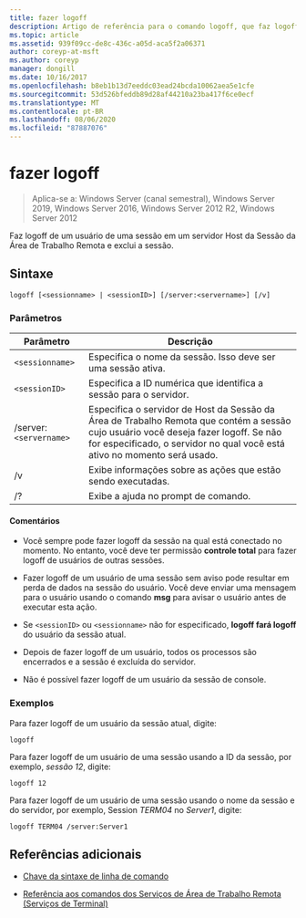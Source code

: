 ```yaml
---
title: fazer logoff
description: Artigo de referência para o comando logoff, que faz logoff de um usuário de uma sessão em um servidor de Host da Sessão da Área de Trabalho Remota e exclui a sessão.
ms.topic: article
ms.assetid: 939f09cc-de8c-436c-a05d-aca5f2a06371
author: coreyp-at-msft
ms.author: coreyp
manager: dongill
ms.date: 10/16/2017
ms.openlocfilehash: b8eb1b13d7eeddc03ead24bcda10062aea5e1cfe
ms.sourcegitcommit: 53d526bfeddb89d28af44210a23ba417f6ce0ecf
ms.translationtype: MT
ms.contentlocale: pt-BR
ms.lasthandoff: 08/06/2020
ms.locfileid: "87887076"
---
```

# <a name="logoff"></a>fazer logoff

> Aplica-se a: Windows Server (canal semestral), Windows Server 2019, Windows Server 2016, Windows Server 2012 R2, Windows Server 2012

Faz logoff de um usuário de uma sessão em um servidor Host da Sessão da Área de Trabalho Remota e exclui a sessão.

## <a name="syntax"></a>Sintaxe
```
logoff [<sessionname> | <sessionID>] [/server:<servername>] [/v]
```

### <a name="parameters"></a>Parâmetros

| Parâmetro | Descrição |
| --------- | ----------- |
| `<sessionname>` | Especifica o nome da sessão. Isso deve ser uma sessão ativa.|
| `<sessionID>` | Especifica a ID numérica que identifica a sessão para o servidor. |
| /server:`<servername>` | Especifica o servidor de Host da Sessão da Área de Trabalho Remota que contém a sessão cujo usuário você deseja fazer logoff. Se não for especificado, o servidor no qual você está ativo no momento será usado. |
| /v | Exibe informações sobre as ações que estão sendo executadas. |
| /? | Exibe a ajuda no prompt de comando. |

#### <a name="remarks"></a>Comentários

- Você sempre pode fazer logoff da sessão na qual está conectado no momento. No entanto, você deve ter permissão **controle total** para fazer logoff de usuários de outras sessões.

- Fazer logoff de um usuário de uma sessão sem aviso pode resultar em perda de dados na sessão do usuário. Você deve enviar uma mensagem para o usuário usando o comando **msg** para avisar o usuário antes de executar esta ação.

- Se `<sessionID>` ou `<sessionname>` não for especificado, **logoff fará logoff** do usuário da sessão atual.

- Depois de fazer logoff de um usuário, todos os processos são encerrados e a sessão é excluída do servidor.

- Não é possível fazer logoff de um usuário da sessão de console.

### <a name="examples"></a>Exemplos

Para fazer logoff de um usuário da sessão atual, digite:

```
logoff
```

Para fazer logoff de um usuário de uma sessão usando a ID da sessão, por exemplo, *sessão 12*, digite:

```
logoff 12
```

Para fazer logoff de um usuário de uma sessão usando o nome da sessão e do servidor, por exemplo, Session *TERM04* no *Server1*, digite:

```
logoff TERM04 /server:Server1
```

## <a name="additional-references"></a>Referências adicionais

- [Chave da sintaxe de linha de comando](command-line-syntax-key.md)

- [Referência aos comandos dos Serviços de Área de Trabalho Remota (Serviços de Terminal)](remote-desktop-services-terminal-services-command-reference.md)
